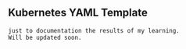## Kubernetes YAML Template

```
just to documentation the results of my learning.
Will be updated soon.
```